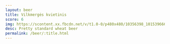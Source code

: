 ```yaml
---
layout: beer
title: Vilkmergės kvietinis
score: 6
img: https://scontent.xx.fbcdn.net/v/t1.0-0/p480x480/10356398_10153966651813745_6716954315521047307_n.jpg?oh=bc2ba9f009c74e2f56c8cf1577c58a95&oe=58D22F0F
desc: Pretty standard wheat beer
permalink: /beer/:title.html
---
```

